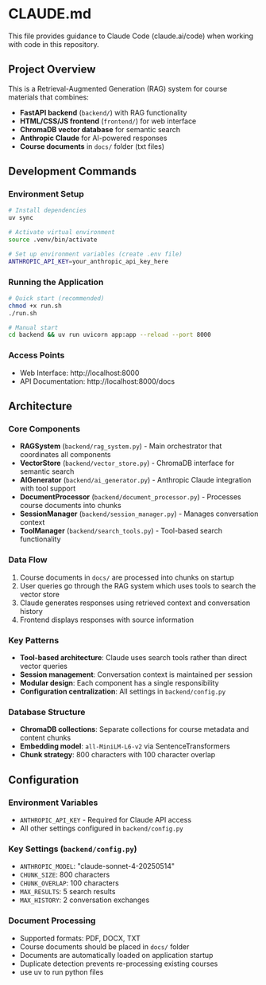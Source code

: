 # CLAUDE.md

This file provides guidance to Claude Code (claude.ai/code) when working with code in this repository.

## Project Overview

This is a Retrieval-Augmented Generation (RAG) system for course materials that combines:
- **FastAPI backend** (`backend/`) with RAG functionality
- **HTML/CSS/JS frontend** (`frontend/`) for web interface  
- **ChromaDB vector database** for semantic search
- **Anthropic Claude** for AI-powered responses
- **Course documents** in `docs/` folder (txt files)

## Development Commands

### Environment Setup
```bash
# Install dependencies
uv sync

# Activate virtual environment  
source .venv/bin/activate

# Set up environment variables (create .env file)
ANTHROPIC_API_KEY=your_anthropic_api_key_here
```

### Running the Application
```bash
# Quick start (recommended)
chmod +x run.sh
./run.sh

# Manual start
cd backend && uv run uvicorn app:app --reload --port 8000
```

### Access Points
- Web Interface: http://localhost:8000
- API Documentation: http://localhost:8000/docs

## Architecture

### Core Components
- **RAGSystem** (`backend/rag_system.py`) - Main orchestrator that coordinates all components
- **VectorStore** (`backend/vector_store.py`) - ChromaDB interface for semantic search
- **AIGenerator** (`backend/ai_generator.py`) - Anthropic Claude integration with tool support
- **DocumentProcessor** (`backend/document_processor.py`) - Processes course documents into chunks
- **SessionManager** (`backend/session_manager.py`) - Manages conversation context
- **ToolManager** (`backend/search_tools.py`) - Tool-based search functionality

### Data Flow
1. Course documents in `docs/` are processed into chunks on startup
2. User queries go through the RAG system which uses tools to search the vector store
3. Claude generates responses using retrieved context and conversation history
4. Frontend displays responses with source information

### Key Patterns
- **Tool-based architecture**: Claude uses search tools rather than direct vector queries
- **Session management**: Conversation context is maintained per session
- **Modular design**: Each component has a single responsibility
- **Configuration centralization**: All settings in `backend/config.py`

### Database Structure
- **ChromaDB collections**: Separate collections for course metadata and content chunks
- **Embedding model**: `all-MiniLM-L6-v2` via SentenceTransformers
- **Chunk strategy**: 800 characters with 100 character overlap

## Configuration

### Environment Variables
- `ANTHROPIC_API_KEY` - Required for Claude API access
- All other settings configured in `backend/config.py`

### Key Settings (`backend/config.py`)
- `ANTHROPIC_MODEL`: "claude-sonnet-4-20250514"
- `CHUNK_SIZE`: 800 characters
- `CHUNK_OVERLAP`: 100 characters  
- `MAX_RESULTS`: 5 search results
- `MAX_HISTORY`: 2 conversation exchanges

### Document Processing
- Supported formats: PDF, DOCX, TXT
- Course documents should be placed in `docs/` folder
- Documents are automatically loaded on application startup
- Duplicate detection prevents re-processing existing courses
- use uv to run python files